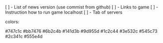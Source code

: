 [ ] - List of news version (use commist from github)
[ ] - Links to game
[ ] - Instruction how to run game localhost
[ ] - Tab of servers


colors: 

#747c1c
#bb7476
#6b2c4b
#141d3b
#9d955d
#1c2c44
#3e532c
#545c73
#2c341c
#555e4d